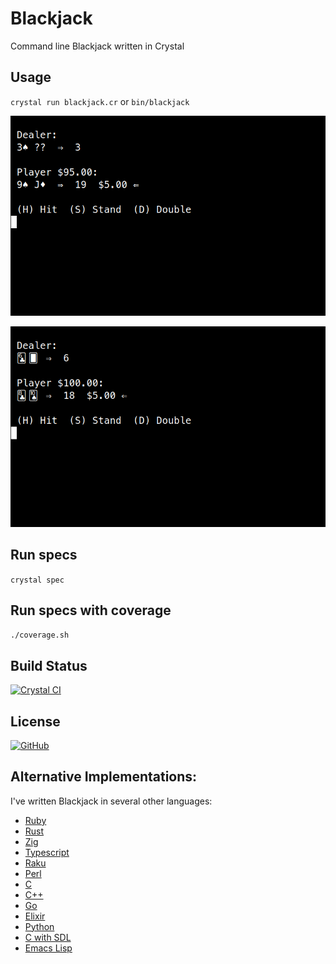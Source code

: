 # Blackjack

Command line Blackjack written in Crystal

## Usage

`crystal run blackjack.cr` or `bin/blackjack`

![Blackjack](https://raw.githubusercontent.com/gdonald/blackjack-cr/master/ss1.png)

![Blackjack](https://raw.githubusercontent.com/gdonald/blackjack-cr/master/ss2.png)

## Run specs

`crystal spec`

## Run specs with coverage

`./coverage.sh`

## Build Status

[![Crystal CI](https://github.com/gdonald/blackjack-cr/workflows/Crystal%20CI/badge.svg)](https://github.com/gdonald/blackjack-cr/actions)

## License

[![GitHub](https://img.shields.io/github/license/gdonald/blackjack-cr?color=aa0000)](https://github.com/gdonald/blackjack-cr/blob/master/LICENSE)

## Alternative Implementations:

I've written Blackjack in several other languages:

- [Ruby](https://github.com/gdonald/console-blackjack-ruby)
- [Rust](https://github.com/gdonald/console-blackjack-rust)
- [Zig](https://github.com/gdonald/blackjack-zig)
- [Typescript](https://github.com/gdonald/blackjack-js)
- [Raku](https://github.com/gdonald/Console-Blackjack)
- [Perl](https://github.com/gdonald/console-blackjack-perl)
- [C](https://github.com/gdonald/blackjack-c)
- [C++](https://github.com/gdonald/blackjack-cpp)
- [Go](https://github.com/gdonald/blackjack-go)
- [Elixir](https://github.com/gdonald/blackjack-ex)
- [Python](https://github.com/gdonald/blackjack-py)
- [C with SDL](https://github.com/gdonald/blackjack-c-sdl)
- [Emacs Lisp](https://github.com/gdonald/blackjack-el)

